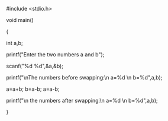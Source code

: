 #include <stdio.h>

void main()

{
  
  int a,b;
  
  printf("Enter the two numbers a and b");
  
  scanf("%d %d",&a,&b);
  
  printf("\nThe numbers before swapping:\n a=%d \n b=%d",a,b);
  
  
  a=a+b;
  b=a-b;
  a=a-b;
  
  printf("\n the numbers after swapping:\n a=%d \n b=%d",a,b);
 
 }
